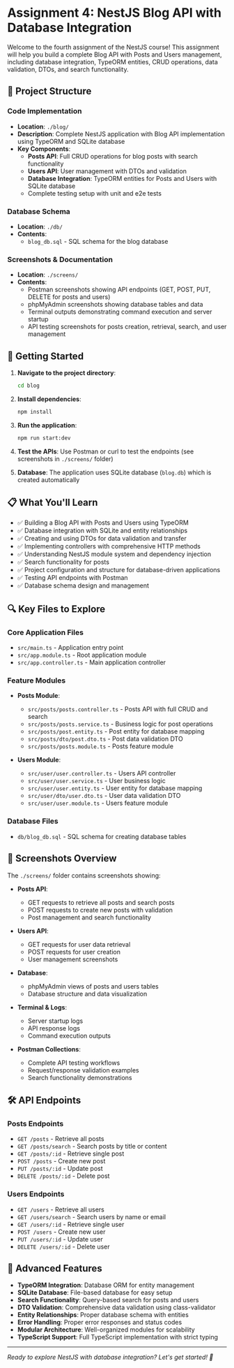 # Assignment 4: NestJS Blog API with Database Integration

Welcome to the fourth assignment of the NestJS course! This assignment will help you build a complete Blog API with Posts and Users management, including database integration, TypeORM entities, CRUD operations, data validation, DTOs, and search functionality.

## 📁 Project Structure

### Code Implementation

- **Location**: `./blog/`
- **Description**: Complete NestJS application with Blog API implementation using TypeORM and SQLite database
- **Key Components**:
  - **Posts API**: Full CRUD operations for blog posts with search functionality
  - **Users API**: User management with DTOs and validation
  - **Database Integration**: TypeORM entities for Posts and Users with SQLite database
  - Complete testing setup with unit and e2e tests

### Database Schema

- **Location**: `./db/`
- **Contents**:
  - `blog_db.sql` - SQL schema for the blog database

### Screenshots & Documentation

- **Location**: `./screens/`
- **Contents**:
  - Postman screenshots showing API endpoints (GET, POST, PUT, DELETE for posts and users)
  - phpMyAdmin screenshots showing database tables and data
  - Terminal outputs demonstrating command execution and server startup
  - API testing screenshots for posts creation, retrieval, search, and user management

## 🚀 Getting Started

1. **Navigate to the project directory**:

   ```bash
   cd blog
   ```

2. **Install dependencies**:

   ```bash
   npm install
   ```

3. **Run the application**:

   ```bash
   npm run start:dev
   ```

4. **Test the APIs**: Use Postman or curl to test the endpoints (see screenshots in `./screens/` folder)

5. **Database**: The application uses SQLite database (`blog.db`) which is created automatically

## 📋 What You'll Learn

- ✅ Building a Blog API with Posts and Users using TypeORM
- ✅ Database integration with SQLite and entity relationships
- ✅ Creating and using DTOs for data validation and transfer
- ✅ Implementing controllers with comprehensive HTTP methods
- ✅ Understanding NestJS module system and dependency injection
- ✅ Search functionality for posts
- ✅ Project configuration and structure for database-driven applications
- ✅ Testing API endpoints with Postman
- ✅ Database schema design and management

## 🔍 Key Files to Explore

### Core Application Files

- `src/main.ts` - Application entry point
- `src/app.module.ts` - Root application module
- `src/app.controller.ts` - Main application controller

### Feature Modules

- **Posts Module**:

  - `src/posts/posts.controller.ts` - Posts API with full CRUD and search
  - `src/posts/posts.service.ts` - Business logic for post operations
  - `src/posts/post.entity.ts` - Post entity for database mapping
  - `src/posts/dto/post.dto.ts` - Post data validation DTO
  - `src/posts/posts.module.ts` - Posts feature module

- **Users Module**:

  - `src/user/user.controller.ts` - Users API controller
  - `src/user/user.service.ts` - User business logic
  - `src/user/user.entity.ts` - User entity for database mapping
  - `src/user/dto/user.dto.ts` - User data validation DTO
  - `src/user/user.module.ts` - Users feature module

### Database Files

- `db/blog_db.sql` - SQL schema for creating database tables

## 📸 Screenshots Overview

The `./screens/` folder contains screenshots showing:

- **Posts API**:

  - GET requests to retrieve all posts and search posts
  - POST requests to create new posts with validation
  - Post management and search functionality

- **Users API**:

  - GET requests for user data retrieval
  - POST requests for user creation
  - User management screenshots

- **Database**:

  - phpMyAdmin views of posts and users tables
  - Database structure and data visualization

- **Terminal & Logs**:

  - Server startup logs
  - API response logs
  - Command execution outputs

- **Postman Collections**:
  - Complete API testing workflows
  - Request/response validation examples
  - Search functionality demonstrations

## 🛠 API Endpoints

### Posts Endpoints

- `GET /posts` - Retrieve all posts
- `GET /posts/search` - Search posts by title or content
- `GET /posts/:id` - Retrieve single post
- `POST /posts` - Create new post
- `PUT /posts/:id` - Update post
- `DELETE /posts/:id` - Delete post

### Users Endpoints

- `GET /users` - Retrieve all users
- `GET /users/search` - Search users by name or email
- `GET /users/:id` - Retrieve single user
- `POST /users` - Create new user
- `PUT /users/:id` - Update user
- `DELETE /users/:id` - Delete user

## 🔧 Advanced Features

- **TypeORM Integration**: Database ORM for entity management
- **SQLite Database**: File-based database for easy setup
- **Search Functionality**: Query-based search for posts and users
- **DTO Validation**: Comprehensive data validation using class-validator
- **Entity Relationships**: Proper database schema with entities
- **Error Handling**: Proper error responses and status codes
- **Modular Architecture**: Well-organized modules for scalability
- **TypeScript Support**: Full TypeScript implementation with strict typing

---

_Ready to explore NestJS with database integration? Let's get started! 🎯_
